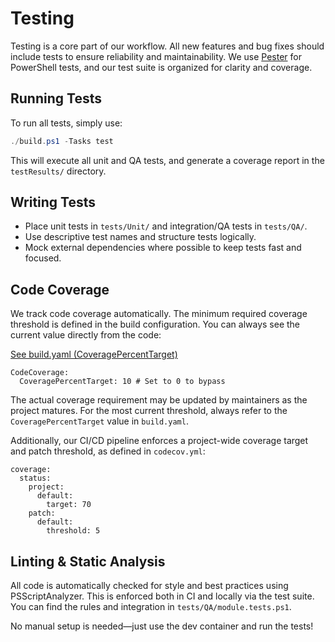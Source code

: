 # Testing

Testing is a core part of our workflow. All new features and bug fixes should include tests to ensure reliability and maintainability. We use [Pester](https://pester.dev/) for PowerShell tests, and our test suite is organized for clarity and coverage.

## Running Tests
To run all tests, simply use:

```powershell
./build.ps1 -Tasks test
```

This will execute all unit and QA tests, and generate a coverage report in the `testResults/` directory.

## Writing Tests
- Place unit tests in `tests/Unit/` and integration/QA tests in `tests/QA/`.
- Use descriptive test names and structure tests logically.
- Mock external dependencies where possible to keep tests fast and focused.

## Code Coverage
We track code coverage automatically. The minimum required coverage threshold is defined in the build configuration. You can always see the current value directly from the code:

[See build.yaml (CoveragePercentTarget)](https://github.com/fslef/DataSanitizer/blob/main/build.yaml)

```yaml{2}
CodeCoverage:
  CoveragePercentTarget: 10 # Set to 0 to bypass
```

The actual coverage requirement may be updated by maintainers as the project matures. For the most current threshold, always refer to the `CoveragePercentTarget` value in `build.yaml`.

Additionally, our CI/CD pipeline enforces a project-wide coverage target and patch threshold, as defined in `codecov.yml`:

```yaml{7-11}
coverage:
  status:
    project:
      default:
        target: 70
    patch:
      default:
        threshold: 5
```

## Linting & Static Analysis
All code is automatically checked for style and best practices using PSScriptAnalyzer. This is enforced both in CI and locally via the test suite. You can find the rules and integration in `tests/QA/module.tests.ps1`.

No manual setup is needed—just use the dev container and run the tests!
